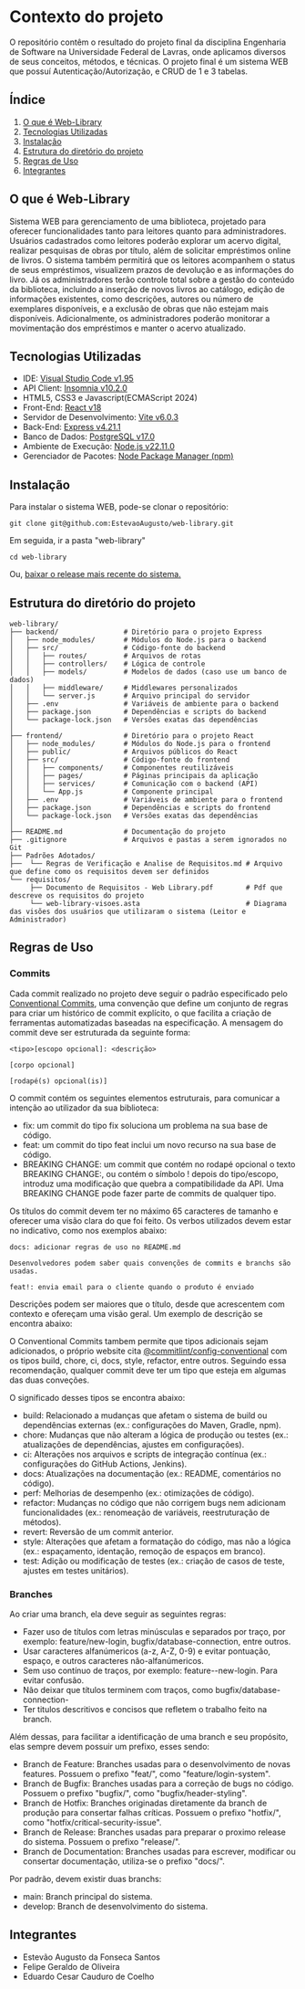 # Contexto do projeto
O repositório contêm o resultado do projeto final da disciplina Engenharia de Software na Universidade Federal de Lavras, onde aplicamos diversos de seus conceitos, métodos, e técnicas. O projeto final é um sistema WEB que possuí Autenticação/Autorização, e CRUD de 1 e 3 tabelas.

## Índice
1. [O que é Web-Library](#o-que-é-web-library)
2. [Tecnologias Utilizadas](#tecnologias-utilizadas)
3. [Instalação](#instalação)
4. [Estrutura do diretório do projeto](#estrutura-do-diretório-do-projeto)
5. [Regras de Uso](#regras-de-uso)
6. [Integrantes](#integrantes)

## O que é Web-Library
Sistema WEB para gerenciamento de uma biblioteca, projetado para oferecer funcionalidades tanto para leitores quanto para administradores. Usuários cadastrados como leitores poderão explorar um acervo digital, realizar pesquisas de obras por título, além de solicitar empréstimos online de livros. O sistema também permitirá que os leitores acompanhem o status de seus empréstimos, visualizem prazos de devolução e as informações do livro. Já os administradores terão controle total sobre a gestão do conteúdo da biblioteca, incluindo a inserção de novos livros ao catálogo, edição de informações existentes, como descrições, autores ou número de exemplares disponíveis, e a exclusão de obras que não estejam mais disponíveis. Adicionalmente, os administradores poderão monitorar a movimentação dos empréstimos e manter o acervo atualizado.

## Tecnologias Utilizadas

- IDE: [Visual Studio Code v1.95](https://code.visualstudio.com/)
- API Client: [Insomnia v10.2.0](https://insomnia.rest/download)
- HTML5, CSS3 e Javascript(ECMAScript 2024)
- Front-End: [React v18](https://pt-br.react.dev/)
- Servidor de Desenvolvimento: [Vite v6.0.3](https://vite.dev/)
- Back-End: [Express v4.21.1](https://expressjs.com/)
- Banco de Dados: [PostgreSQL v17.0](https://www.postgresql.org/)
- Ambiente de Execução: [Node.js v22.11.0](https://nodejs.org/pt)
- Gerenciador de Pacotes: [Node Package Manager (npm)](https://www.npmjs.com/)

## Instalação

Para instalar o sistema WEB, pode-se clonar o repositório:
```git
git clone git@github.com:EstevaoAugusto/web-library.git
```
Em seguida, ir a pasta "web-library"
```git
cd web-library
```

Ou, [baixar o release mais recente do sistema.]()

## Estrutura do diretório do projeto

```
web-library/
├── backend/                # Diretório para o projeto Express
│   ├── node_modules/       # Módulos do Node.js para o backend
│   ├── src/                # Código-fonte do backend
│   │   ├── routes/         # Arquivos de rotas
│   │   ├── controllers/    # Lógica de controle
│   │   ├── models/         # Modelos de dados (caso use um banco de dados)
│   │   ├── middleware/     # Middlewares personalizados
│   │   └── server.js       # Arquivo principal do servidor
│   ├── .env                # Variáveis de ambiente para o backend
│   ├── package.json        # Dependências e scripts do backend
│   └── package-lock.json   # Versões exatas das dependências
│
├── frontend/               # Diretório para o projeto React
│   ├── node_modules/       # Módulos do Node.js para o frontend
│   ├── public/             # Arquivos públicos do React
│   ├── src/                # Código-fonte do frontend
│   │   ├── components/     # Componentes reutilizáveis
│   │   ├── pages/          # Páginas principais da aplicação
│   │   ├── services/       # Comunicação com o backend (API)
│   │   └── App.js          # Componente principal
│   ├── .env                # Variáveis de ambiente para o frontend
│   ├── package.json        # Dependências e scripts do frontend
│   └── package-lock.json   # Versões exatas das dependências
│
├── README.md               # Documentação do projeto
├── .gitignore              # Arquivos e pastas a serem ignorados no Git
├── Padrões Adotados/
├──  └── Regras de Verificação e Analise de Requisitos.md # Arquivo que define como os requisitos devem ser definidos
└── requisitos/
     ├── Documento de Requisitos - Web Library.pdf        # Pdf que descreve os requisitos do projeto
     └── web-library-visoes.asta                          # Diagrama das visões dos usuários que utilizaram o sistema (Leitor e Administrador)
```

## Regras de Uso

### Commits
Cada commit realizado no projeto deve seguir o padrão especificado pelo [Conventional Commits](https://www.conventionalcommits.org/en/v1.0.0/), uma convenção que define um conjunto de regras para criar um histórico de commit explícito, o que facilita a criação de ferramentas automatizadas baseadas na especificação. A mensagem do commit deve ser estruturada da seguinte forma:

```git
<tipo>[escopo opcional]: <descrição>

[corpo opcional]

[rodapé(s) opcional(is)]
```

O commit contém os seguintes elementos estruturais, para comunicar a intenção ao utilizador da sua biblioteca:
- fix: um commit do tipo fix soluciona um problema na sua base de código.
- feat: um commit do tipo feat inclui um novo recurso na sua base de código.
- BREAKING CHANGE: um commit que contém no rodapé opcional o texto BREAKING CHANGE:, ou contém o símbolo ! depois do tipo/escopo, introduz uma modificação que quebra a compatibilidade da API. Uma BREAKING CHANGE pode fazer parte de commits de qualquer tipo.

Os títulos do commit devem ter no máximo 65 caracteres de tamanho e oferecer uma visão clara do que foi feito. Os verbos utilizados devem estar no indicativo, como nos exemplos abaixo:


```
docs: adicionar regras de uso no README.md

Desenvolvedores podem saber quais convenções de commits e branchs são usadas.
```

```
feat!: envia email para o cliente quando o produto é enviado
```

Descrições podem ser maiores que o título, desde que acrescentem com contexto e ofereçam uma visão geral. Um exemplo de descrição se encontra abaixo:

O Conventional Commits tambem permite que tipos adicionais sejam adicionados, o próprio website cita [@commitlint/config-conventional](https://github.com/conventional-changelog/commitlint) com os tipos build, chore, ci, docs, style, refactor, entre outros. Seguindo essa recomendação, qualquer commit deve ter um tipo que esteja em algumas das duas conveções. 

O significado desses tipos se encontra abaixo:

- build: Relacionado a mudanças que afetam o sistema de build ou dependências externas (ex.: configurações do Maven, Gradle, npm).
- chore: Mudanças que não alteram a lógica de produção ou testes (ex.: atualizações de dependências, ajustes em configurações).
- ci: Alterações nos arquivos e scripts de integração contínua (ex.: configurações do GitHub Actions, Jenkins).
- docs: Atualizações na documentação (ex.: README, comentários no código).
- perf: Melhorias de desempenho (ex.: otimizações de código).
- refactor: Mudanças no código que não corrigem bugs nem adicionam funcionalidades (ex.: renomeação de variáveis, reestruturação de métodos).
- revert: Reversão de um commit anterior.
- style: Alterações que afetam a formatação do código, mas não a lógica (ex.: espaçamento, identação, remoção de espaços em branco).
- test: Adição ou modificação de testes (ex.: criação de casos de teste, ajustes em testes unitários).

### Branches

Ao criar uma branch, ela deve seguir as seguintes regras:

- Fazer uso de títulos com letras minúsculas e separados por traço, por exemplo: feature/new-login, bugfix/database-connection, entre outros.
- Usar caracteres alfanúmericos (a-z, A-Z, 0-9) e evitar pontuação, espaço, e outros caracteres não-alfanúmericos.
- Sem uso contínuo de traços, por exemplo: feature--new-login. Para evitar confusão.
- Não deixar que títulos terminem com traços, como bugfix/database-connection-
- Ter titulos descritivos e concisos que refletem o trabalho feito na branch.

Além dessas, para facilitar a identificação de uma branch e seu propósito, elas sempre devem possuir um prefixo, esses sendo:

- Branch de Feature: Branches usadas para o desenvolvimento de novas features. Possuem o prefixo "feat/", como "feature/login-system".
- Branch de Bugfix: Branches usadas para a correção de bugs no código. Possuem o prefixo "bugfix/", como "bugfix/header-styling".
- Branch de Hotfix: Branches originadas diretamente da branch de produção para consertar falhas críticas. Possuem o prefixo "hotfix/", como "hotfix/critical-security-issue".
- Branch de Release: Branches usadas para preparar o proximo release do sistema. Possuem o prefixo "release/".
- Branch de Documentation: Branches usadas para escrever, modificar ou consertar documentação, utiliza-se o prefixo "docs/".

Por padrão, devem existir duas branchs:

- main: Branch principal do sistema.
- develop: Branch de desenvolvimento do sistema.

## Integrantes

- Estevão Augusto da Fonseca Santos
- Felipe Geraldo de Oliveira
- Eduardo Cesar Cauduro de Coelho
